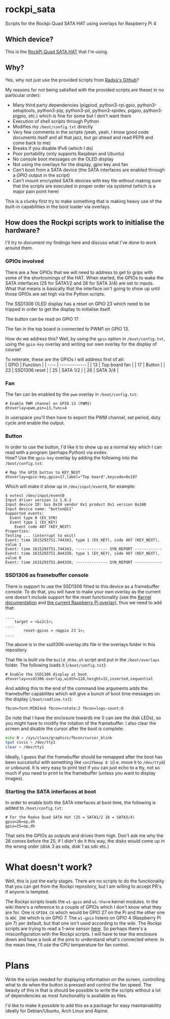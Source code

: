 # rockpi_sata
Scripts for the Rockpi Quad SATA HAT using overlays for Raspberry Pi 4

## Which device?
This is the [RockPi Quad SATA HAT](https://wiki.radxa.com/Dual_Quad_SATA_HAT) that I'm using.

## Why?
Yes, why not just use the provided scripts from [Radxa's Github](https://github.com/akgnah/rockpi-sata)?

My reasons for not being satisfied with the provided scripts are these( in no particular order):  
* Many third party dependencies (pigpiod, python3-rpi.gpio, python3-setuptools, python3-pip, python3-pil, python3-spidev, pigpio, python3-pigpio, etc.) which is fine for some but I don't want them
* Execution of shell scripts through Python
* Modifies my `/boot/config.txt` directly
* Very few comments in the scripts (yeah, yeah, I know good code documents itself and all that jazz, but go ahead and read PEP8 and come back to me)
* Breaks if you disable IPv6 (which I do)
* Poor portability (only supports Raspbian and Ubuntu)
* No console boot messages on the OLED display
* Not using the overlays for the display, gpio key and fan
* Can't boot from a SATA device (the SATA interfaces are enabled through a GPIO output in the script)
* Can't mount encrypted SATA devices with key file without making sure that the scripts are executed in proper order via systemd (which is a major pain point here)


This is a clunky first try to make something that is making heavy use of the built-in capabilities in the boot loader via overlays.


## How does the Rockpi scripts work to initialise the hardware?
I'll try to document my findings here and discuss what I've done to work around them.

### GPIOs involved
There are a few GPIOs that we will need to address to get to grips with some of the shortcomings of the HAT. When started, the GPIOs to wake the SATA interfaces (25 for SATA1/2 and 26 for SATA 3/4) are set to inputs. What that means is basically that the interface isn't going to show up until those GPIOs are set high via the Python scripts.

The SSD1306 OLED display has a reset on GPIO 23 which need to be tripped in order to get the display to initialise itself.

The button can be read on GPIO 17.

The fan in the top board is connected to PWM1 on GPIO 13.

How do we address this? Well, by using the `gpio` option in `/boot/config.txt`, using the `gpio-key` overlay and writing our own overlay for the display of course!

To reiterate, these are the GPIOs I will address first of all:  
| GPIO | Function      |
| ---- | ------------- |
| 13   | Top board fan |
| 17   | Button        |
| 23   | SSD1306 reset |
| 25   | SATA 1/2      |
| 26   | SATA 3/4      |

### Fan
The fan can be enabled by the `pwm` overlay in `/boot/config.txt`:  
```
# Enable PWM channel on GPIO 13 (PWM1)
dtoverlay=pwm,pin=13,func=4
```

In userspace you'll then have to export the PWM channel, set period, duty cycle and enable the output.

### Button
In order to use the button, I'd like it to show up as a normal key which I can read with a program (perhaps Python) via evdev.  
How? Use the `gpio-key` overlay by adding the following into the `/boot/config.txt`:  
```
# Map the GPIO button to KEY_NEXT
dtoverlay=gpio-key,gpio=17,label="Top board",keycode=0x197
```

Which will make it show up in `/dev/input/event0`, for example:  
```
$ evtest /dev/input/event0
Input driver version is 1.0.1
Input device ID: bus 0x19 vendor 0x1 product 0x1 version 0x100
Input device name: "button@11"
Supported events:
  Event type 0 (EV_SYN)
  Event type 1 (EV_KEY)
    Event code 407 (KEY_NEXT)
Properties:
Testing ... (interrupt to exit)
Event: time 1615293751.744343, type 1 (EV_KEY), code 407 (KEY_NEXT), value 1
Event: time 1615293751.744343, -------------- SYN_REPORT ------------
Event: time 1615293751.844339, type 1 (EV_KEY), code 407 (KEY_NEXT), value 0
Event: time 1615293751.844339, -------------- SYN_REPORT ------------
```

### SSD1306 as framebuffer console
There is support to use the SSD1306 fitted to this device as a framebuffer console. To do that, you will have to make your own overlay as the current one doesn't include support for the reset functionality (see the [Kernel documentation](https://www.kernel.org/doc/Documentation/devicetree/bindings/display/ssd1307fb.txt) and [the current Raspberry Pi overlay](https://github.com/raspberrypi/linux/blob/rpi-5.10.y/arch/arm/boot/dts/overlays/ssd1306-overlay.dts)), thus we need to add that:  
```
....
	target = <&i2c1>;
....
        reset-gpios = <&gpio 23 1>;
....
```
The above is in the ssd1306-overlay.dts file in the overlays folder in this repository.

That file is built via the `build_dtbo.sh` script and put in the `/boot/overlays` folder. The following loads it (`/boot/config.txt`):  
```
# Enable the SSD1306 display at boot
dtoverlay=ssd1306-overlay,width=128,height=32,inverted,sequential
```

And adding this to the end of the command line arguments adds the framebuffer capabilites which will give a bunch of boot time messages on the display (`/boot/cmdline.txt`):  
```
fbcon=font:MINI4x6 fbcon=rotate:2 fbcon=logo-count:0
```
Do note that I have the enclosure towards me (I can see the disk LEDs), so you might have to modify the rotation of the framebuffer. I also clear the screen and disable the cursor after the boot is complete:  
```bash
echo 0 > /sys/class/graphics/fbcon/cursor_blink
tput civis > /dev/tty1
clear > /dev/tty1
```

Ideally, I guess that the framebuffer should be remapped after the boot has been successful with something like `con2fbmap 8 1`(i.e. move it to `/dev/tty8`) or unbound. It is very easy to print text if you can just echo to a tty, not so much if you need to print to the framebuffer (unless you want to display images).

### Starting the SATA interfaces at boot
In order to enable both the SATA interfaces at boot time, the following is added to `/boot/config.txt`:  
```
# For the Radxa Quad SATA Hat (25 = SATA1/2 26 = SATA3/4)
gpio=26=op,dh
gpio=25=op,dh
```

That sets the GPIOs as outputs and drives them high.
Don't ask me why the 26 comes before the 25, if I didn't do it this way, the disks would come up in the wrong order (disk 3 as sda, disk 1 as sdc etc.)

# What doesn't work?
Well, this is just the early stages. There are no scripts to do the functionality
that you can get from the Rockpi repository, but I am willing to accept PR's if
anyone is tempted.  

The Rockpi scripts loads the `w1-gpio` and `w1-therm` kernel modules. In the wiki there's a reference to a couple of GPIOs which I don't know what they are for. One is `GPIO4_C6` which would be GPIO 27 on the Pi and the other one is `ADC_IN0` which is on GPIO 7. The `w1-gpio` listens on GPIO 4 (Raspberry Pi pin 7) per default, but that one isn't used according to the wiki. The Rockpi scripts are trying to read a 1-wire sensor [here](https://github.com/akgnah/rockpi-sata/blob/master/usr/bin/rockpi-sata/fan.py#L33). So perhaps there's a misconfiguration with the Rockpi scripts. I will have to tear the enclosure down and have a look at the pins to understand what's connected where. In the mean time, I'll use the CPU temperature for fan control.

# Plans
Write the scrips needed for displaying information on the screen, controlling what to do when the button is pressed and control the fan speed. The beauty of this is that is should be possible to write the scripts without a lot of dependencies as most functionality is available as files.


I'd like to make it possible to add this as a package for easy maintainability
ideally for Debian/Ubuntu, Arch Linux and Alpine.
